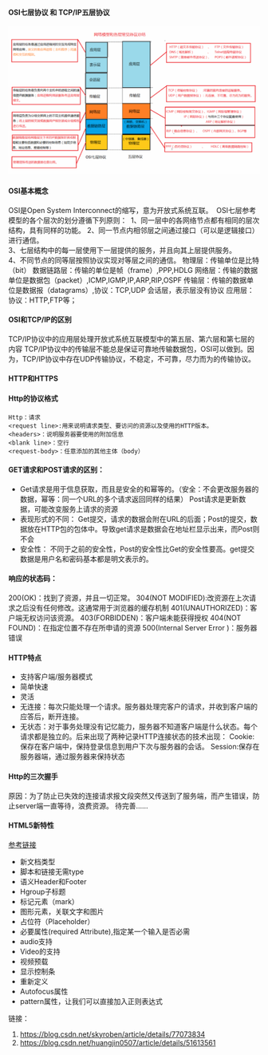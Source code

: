 



#### OSI七层协议 和 TCP/IP五层协议

![网络分层模型即各层对应哪些协议](img/网络分层模型即各层对应哪些协议.png)

#### OSI基本概念

OSI是Open System Interconnect的缩写，意为开放式系统互联。  OSI七层参考模型的各个层次的划分遵循下列原则：  1、同一层中的各网络节点都有相同的层次结构，具有同样的功能。
2、同一节点内相邻层之间通过接口（可以是逻辑接口）进行通信。  
3、七层结构中的每一层使用下一层提供的服务，并且向其上层提供服务。  
4、不同节点的同等层按照协议实现对等层之间的通信。 
物理层：传输单位是比特（bit）
数据链路层：传输的单位是帧（frame）,PPP,HDLG
网络层：传输的数据单位是数据包（packet）,ICMP,IGMP,IP,ARP,RIP,OSPF
传输层：传输的数据单位是数据报（datagrams）,协议：TCP,UDP
会话层，表示层没有协议
应用层：协议：HTTP,FTP等；

#### OSI和TCP/IP的区别

TCP/IP协议中的应用层处理开放式系统互联模型中的第五层、第六层和第七层的内容
TCP/IP协议中的传输层不能总是保证可靠地传输数据包，OSI可以做到。因为，TCP/IP协议中存在UDP传输协议，不稳定，不可靠，尽力而为的传输协议。

#### HTTP和HTTPS

#### Http的协议格式

```
Http：请求
<request line>:用来说明请求类型、要访问的资源以及使用的HTTP版本。
<headers>：说明服务器要使用的附加信息
<blank line>：空行
<request-body>：任意添加的其他主体（body）
```

#### GET请求和POST请求的区别：

- Get请求是用于信息获取，而且是安全的和幂等的。（安全：不会更改服务器的数据，幂等：同一个URL的多个请求返回同样的结果）
  Post请求是更新数据，可能改变服务上请求的资源
- 表现形式的不同：
  Get提交，请求的数据会附在URL的后面；Post的提交，数据放在HTTP包的包体中。导致get请求是数据会在地址栏显示出来，而Post则不会
- 安全性：
  不同于之前的安全性，Post的安全性比Get的安全性要高。get提交数据是用户名和密码基本都是明文表示的。

#### 响应的状态码：

200(OK)：找到了资源，并且一切正常。
304(NOT MODIFIED):改资源在上次请求之后没有任何修改。这通常用于浏览器的缓存机制
401(UNAUTHORIZED)：客户端无权访问该资源。
403(FORBIDDEN)：客户端未能获得授权
404(NOT FOUND)：在指定位置不存在所申请的资源
500(Internal Server Error )：服务器错误

#### HTTP特点

- 支持客户端/服务器模式
- 简单快速
- 灵活
- 无连接：每次只能处理一个请求。服务器处理完客户的请求，并收到客户端的应答后，断开连接。
- 无状态：对于事务处理没有记忆能力，服务器不知道客户端是什么状态。每个请求都是独立的。后来出现了两种记录HTTP连接状态的技术出现：
  Cookie:保存在客户端中，保持登录信息到用户下次与服务器的会话。
  Session:保存在服务器端，通过服务器来保持状态

#### Http的三次握手

原因：为了防止已失效的连接请求报文段突然又传送到了服务端，而产生错误，防止server端一直等待，浪费资源。
待完善……

#### HTML5新特性

[参考链接](https://www.csdn.net/article/2012-02-21/312179)

- 新文档类型
- 脚本和链接无需type
- 语义Header和Footer
- Hgroup子标题
- 标记元素（mark）
- 图形元素，关联文字和图片
- 占位符（Placeholder）
- 必要属性(required Attribute),指定某一个输入是否必需
- audio支持
- Video的支持
- 视频预载
- 显示控制条
- 重新定义<samll>
- Autofocus属性
- pattern属性，让我们可以直接加入正则表达式





链接：

1. https://blog.csdn.net/skyroben/article/details/77073834
2. https://blog.csdn.net/huangjin0507/article/details/51613561
